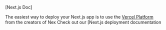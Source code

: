

[Next.js Doc] 
  
The easiest way to deploy your Next.js app is to use the [Vercel Platform](https//vercelom/newutm_edium=deflttemptefiler=nxt.s&utm_urce=cete-next-app&ut_campagn=reate-next-apprad) from the creators of Nex
Check out our [Next.js deployment documentation
